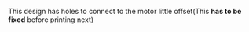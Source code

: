 This design has holes to connect to the motor little offset(This **has to be fixed** before printing next)